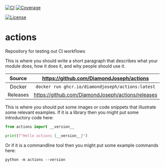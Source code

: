 [![CI](https://github.com/DiamondJoseph/actions/actions/workflows/ci.yml/badge.svg)](https://github.com/DiamondJoseph/actions/actions/workflows/ci.yml)
[![Coverage](https://codecov.io/gh/DiamondJoseph/actions/branch/main/graph/badge.svg)](https://codecov.io/gh/DiamondJoseph/actions)

[![License](https://img.shields.io/badge/License-Apache%202.0-blue.svg)](https://www.apache.org/licenses/LICENSE-2.0)

# actions

Repository for testing out CI workflows 

This is where you should write a short paragraph that describes what your module does,
how it does it, and why people should use it.

Source          | <https://github.com/DiamondJoseph/actions>
:---:           | :---:
Docker          | `docker run ghcr.io/diamondjoseph/actions:latest`
Releases        | <https://github.com/DiamondJoseph/actions/releases>

This is where you should put some images or code snippets that illustrate
some relevant examples. If it is a library then you might put some
introductory code here:

```python
from actions import __version__

print(f"Hello actions {__version__}")
```

Or if it is a commandline tool then you might put some example commands here:

```
python -m actions --version
```
